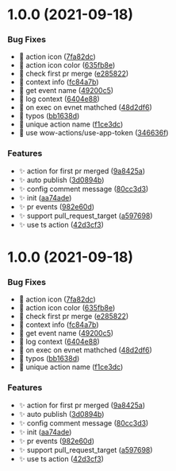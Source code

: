 # 1.0.0 (2021-09-18)


### Bug Fixes

* 🐛 action icon ([7fa82dc](https://github.com/wow-actions/welcome-action/commit/7fa82dc5edd15bc66e4876395e8dd47bf789f1fc))
* 🐛 action icon color ([635fb8e](https://github.com/wow-actions/welcome-action/commit/635fb8eb441fcca2efc0a6b03687c4451ae8a5a1))
* 🐛 check first pr merge ([e285822](https://github.com/wow-actions/welcome-action/commit/e285822e86afaafe9e99d1994e55b2f0d6dcebcb))
* 🐛 context info ([fc84a7b](https://github.com/wow-actions/welcome-action/commit/fc84a7be626467b54932c5f56f258319834210b7))
* 🐛 get event name ([49200c5](https://github.com/wow-actions/welcome-action/commit/49200c5501456abab4974c1b7aaf16a68f0ed81c))
* 🐛 log context ([6404e88](https://github.com/wow-actions/welcome-action/commit/6404e88b8f8fc054b6bc9d23ecc4cd790bd71823))
* 🐛 on exec on evnet mathched ([48d2df6](https://github.com/wow-actions/welcome-action/commit/48d2df6ced148408d0b35bf80667ec2cc00ec27f))
* 🐛 typos ([bb1638d](https://github.com/wow-actions/welcome-action/commit/bb1638d97536bf5e24ef3e2b38dde61f6a6741ee))
* 🐛 unique action  name ([f1ce3dc](https://github.com/wow-actions/welcome-action/commit/f1ce3dc291080c1cfdb7f4266356eb29e6ac32dd))
* 🐛 use wow-actions/use-app-token ([346636f](https://github.com/wow-actions/welcome-action/commit/346636ffc349b6bce395d877dc6e99655659569d))


### Features

* ✨ action for first pr merged ([9a8425a](https://github.com/wow-actions/welcome-action/commit/9a8425acb7d820699c0ef832e56e517ce39b5c38))
* ✨ auto publish ([3d0894b](https://github.com/wow-actions/welcome-action/commit/3d0894bd37ded3638f3327e5407e00e02f0037d4))
* ✨ config comment message ([80cc3d3](https://github.com/wow-actions/welcome-action/commit/80cc3d30eac0641460254c07f97a931bf894cb2d))
* ✨ init ([aa74ade](https://github.com/wow-actions/welcome-action/commit/aa74adedff73ede4c8c88c033051976afe94f38c))
* ✨ pr events ([982e60d](https://github.com/wow-actions/welcome-action/commit/982e60da198a48fa0ac8db822422dd61b5bd79f4))
* ✨ support pull_request_target ([a597698](https://github.com/wow-actions/welcome-action/commit/a5976988b43e2db6edef481600f7ac99285ccf17))
* ✨ use ts action ([42d3cf3](https://github.com/wow-actions/welcome-action/commit/42d3cf307bad81ba8b07c563beb1be373e3d463a))

# 1.0.0 (2021-09-18)


### Bug Fixes

* 🐛 action icon ([7fa82dc](https://github.com/wow-actions/welcome-action/commit/7fa82dc5edd15bc66e4876395e8dd47bf789f1fc))
* 🐛 action icon color ([635fb8e](https://github.com/wow-actions/welcome-action/commit/635fb8eb441fcca2efc0a6b03687c4451ae8a5a1))
* 🐛 check first pr merge ([e285822](https://github.com/wow-actions/welcome-action/commit/e285822e86afaafe9e99d1994e55b2f0d6dcebcb))
* 🐛 context info ([fc84a7b](https://github.com/wow-actions/welcome-action/commit/fc84a7be626467b54932c5f56f258319834210b7))
* 🐛 get event name ([49200c5](https://github.com/wow-actions/welcome-action/commit/49200c5501456abab4974c1b7aaf16a68f0ed81c))
* 🐛 log context ([6404e88](https://github.com/wow-actions/welcome-action/commit/6404e88b8f8fc054b6bc9d23ecc4cd790bd71823))
* 🐛 on exec on evnet mathched ([48d2df6](https://github.com/wow-actions/welcome-action/commit/48d2df6ced148408d0b35bf80667ec2cc00ec27f))
* 🐛 typos ([bb1638d](https://github.com/wow-actions/welcome-action/commit/bb1638d97536bf5e24ef3e2b38dde61f6a6741ee))
* 🐛 unique action  name ([f1ce3dc](https://github.com/wow-actions/welcome-action/commit/f1ce3dc291080c1cfdb7f4266356eb29e6ac32dd))


### Features

* ✨ action for first pr merged ([9a8425a](https://github.com/wow-actions/welcome-action/commit/9a8425acb7d820699c0ef832e56e517ce39b5c38))
* ✨ auto publish ([3d0894b](https://github.com/wow-actions/welcome-action/commit/3d0894bd37ded3638f3327e5407e00e02f0037d4))
* ✨ config comment message ([80cc3d3](https://github.com/wow-actions/welcome-action/commit/80cc3d30eac0641460254c07f97a931bf894cb2d))
* ✨ init ([aa74ade](https://github.com/wow-actions/welcome-action/commit/aa74adedff73ede4c8c88c033051976afe94f38c))
* ✨ pr events ([982e60d](https://github.com/wow-actions/welcome-action/commit/982e60da198a48fa0ac8db822422dd61b5bd79f4))
* ✨ support pull_request_target ([a597698](https://github.com/wow-actions/welcome-action/commit/a5976988b43e2db6edef481600f7ac99285ccf17))
* ✨ use ts action ([42d3cf3](https://github.com/wow-actions/welcome-action/commit/42d3cf307bad81ba8b07c563beb1be373e3d463a))

